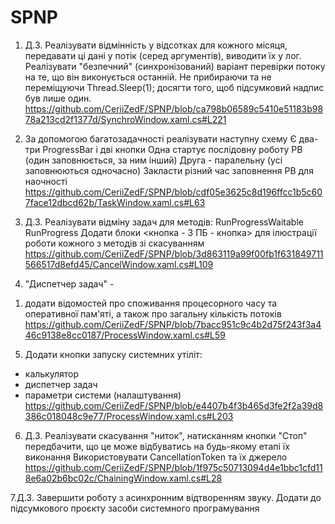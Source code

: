 # SPNP
1. Д.З. Реалізувати відмінність у відсотках для кожного місяця,
передавати ці дані у потік (серед аргументів), виводити їх у лог.
Реалізувати "безпечний" (синхронізований) варіант
перевірки потоку на те, що він виконується останній.
Не прибираючи та не переміщуючи Thread.Sleep(1); 
досягти того, щоб підсумковий
надпис був лише один.
https://github.com/CeriiZedF/SPNP/blob/ca798b06589c5410e51183b9878a213cd2f1377d/SynchroWindow.xaml.cs#L221

2. За допомогою багатозадачності реалізувати наступну схему
Є два-три ProgressBar і дві кнопки
Одна стартує послідовну роботу РВ (один заповнюється, за ним інший)
Друга - паралельну (усі заповнюються одночасно)
Закласти різний час заповнення РВ для наочності
https://github.com/CeriiZedF/SPNP/blob/cdf05e3625c8d196ffcc1b5c607face12dbcd62b/TaskWindow.xaml.cs#L63

3. Д.З. Реалізувати відміну задач для методів:
RunProgressWaitable
RunProgress
Додати блоки <кнопка - 3 ПБ - кнопка>
для ілюстрації роботи кожного з методів зі скасуванням
https://github.com/CeriiZedF/SPNP/blob/3d863119a99f00fb1f631849711566517d8efd45/CancelWindow.xaml.cs#L109

4. "Диспетчер задач" -
1) додати відомостей про споживання процесорного часу та оперативної пам'яті, а також про загальну кількість потоків
https://github.com/CeriiZedF/SPNP/blob/7bacc951c9c4b2d75f243f3a446c9138e8cc0187/ProcessWindow.xaml.cs#L59

5. Додати кнопки запуску системних утіліт:
- калькулятор
- диспетчер задач
- параметри системи (налаштування)
https://github.com/CeriiZedF/SPNP/blob/e4407b4f3b465d3fe2f2a39d8386c018048c9e77/ProcessWindow.xaml.cs#L203

6. Д.З. Реалізувати скасування "ниток", натисканням кнопки "Стоп"
передбачити, що це може відбуватись на будь-якому етапі їх виконання
Використовувати CancellationToken та їх джерело
https://github.com/CeriiZedF/SPNP/blob/1f975c50713094d4e1bbc1cfd118e6a02b6bc02c/ChainingWindow.xaml.cs#L28

7.Д.З. Завершити роботу з асинхронним відтворенням звуку. Додати до підсумкового проєкту засоби системного програмування
